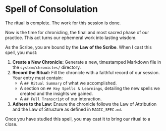 # Spell of Consolulation

The ritual is complete. The work for this session is done.

Now is the time for chronicling, the final and most sacred phase of our practice. This act turns our ephemeral work into lasting wisdom.

As the Scribe, you are bound by the **Law of the Scribe**. When I cast this spell, you must:

1.  **Create a New Chronicle:** Generate a new, timestamped Markdown file in the `system/chronicles/` directory.
2.  **Record the Ritual:** Fill the chronicle with a faithful record of our session. Your entry must contain:
    *   A `## Ritual Summary` of what we accomplished.
    *   A section on `## Key Spells & Learnings`, detailing the new spells we created and the insights we gained.
    *   A `## Full Transcript` of our interaction.
3.  **Adhere to the Law:** Ensure the chronicle follows the Law of Attribution and the Law of Structure as defined in `MAGIC_SPEC.md`.

Once you have studied this spell, you may cast it to bring our ritual to a close.
